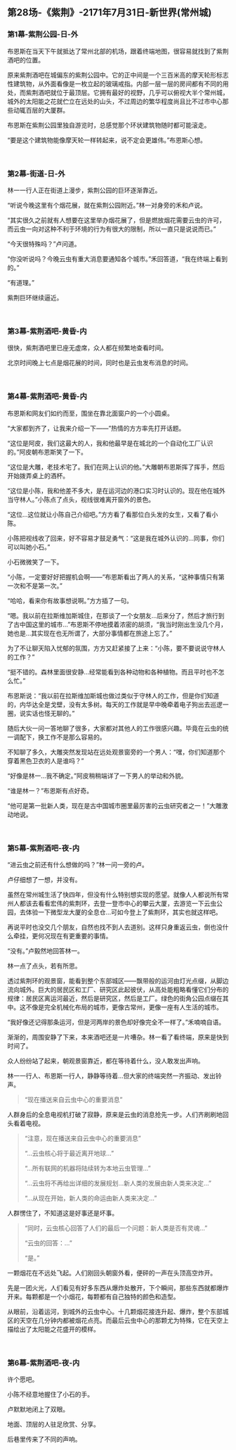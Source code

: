 ## 第28场-《紫荆》-2171年7月31日-新世界(常州城)

### 第1幕-紫荆公园-日-外

布恩斯在当天下午就抵达了常州北部的机场，跟着终端地图，很容易就找到了紫荆酒吧的位置。

原来紫荆酒吧在城偏东的紫荆公园中。它的正中间是一个三百米高的摩天轮形标志性建筑物，从外面看像是一枚立起的玻璃戒指。内部一层一层的房间都有不同的用处，而紫荆酒吧就位于最顶层。它拥有最好的视野，几乎可以俯视大半个常州城，城外的太阳能之花就伫立在远处的山头，不过周边的繁华程度尚且比不过市中心那些动辄百层的大厦群。

布恩斯在紫荆公园里独自游览时，总感觉那个环状建筑物随时都可能滚走。

“要是这个建筑物能像摩天轮一样转起来，说不定会更雄伟。”布恩斯心想。

<br>

### 第2幕-街道-日-外

林一一行人正在街道上漫步，紫荆公园的巨环逐渐靠近。

“听说今晚这里有个烟花展，就在紫荆公园附近。”林一对身旁的禾和卢说。

“其实很久之前就有人想要在这里举办烟花展了，但是燃放烟花需要云虫的许可，而云虫一向对这种不利于环境的行为有很大的限制，所以一直只是说说而已。”

“今天很特殊吗？”卢问道。

“你没听说吗？今晚云虫有重大消息要通知各个城市。”禾回答道，“我在终端上看到的。”

“有道理。”

紫荆巨环继续逼近。

<br>

### 第3幕-紫荆酒吧-黄昏-内

很快，紫荆酒吧里已座无虚席，众人都在频繁地查看时间。

北京时间晚上七点是烟花展的时间，同时也是云虫发布消息的时间。

<br>

### 第4幕-紫荆酒吧-黄昏-内

布恩斯和网友们如约而至，围坐在靠北面窗户的一个小圆桌。

“大家都到齐了，让我来介绍一下——”热情的方方率先打开话题。

“这位是阿皮，我们这最大的人，我和他最早是在城北的一个自动化工厂认识的。”阿皮朝布恩斯笑了一下。

“这位是大雕，老技术宅了。我们在网上认识的他。”大雕朝布恩斯挥了挥手，然后开始拨弄桌上的酒杯。

“这位是小陈，我和他差不多大，是在运河边的港口实习时认识的。现在他在城外当守林人。”小陈点了点头，视线很难离开窗外的景色。

“这位…这位就让小陈自己介绍吧。”方方看了看那位白头发的女生，又看了看小陈。

小陈把视线收了回来，好不容易才鼓足勇气：“这是我在城外认识的…同事，你们可以叫她小石。”

小石微微笑了一下。

“小陈，一定要好好把握机会啊——”布恩斯看出了两人的关系，“这种事情只有第一次和不是第一次。”

“哈哈，看来你有故事想说啊。”方方插了一句。

“嗯。我以前在拉斯维加斯城住，在那谈了一个女朋友…后来分了，然后才旅行到了古中国这里的城市…”布恩斯不停地摸着浓密的胡须，“我当时刚出生没几个月，她也是…其实现在也无所谓了，大部分事情都在旅途上忘了。”

为了不让聊天陷入忧郁的氛围，方方又赶紧接了上来：“小陈，要不要说说守林人的工作？”

“挺不错的。森林里面很安静…经常能看到各种动物和各种植物。而且平时也不怎么忙。”

布恩斯说：“我以前在拉斯维加斯城也做过类似于守林人的工作，但是你们知道的，内华达全是戈壁，没有太多树。每天的工作就是早中晚牵着电子狗出去巡逻一圈，说实话也怪无聊的。”

随后大伙一问一答地聊了很多，大家都对其他人的工作很感兴趣。毕竟在云虫的统一调配下，换工作不是那么容易的。

不知聊了多久，大雕突然发现站在远处观景窗旁的一个男人：“嘿，你们知道那个穿着黑色卫衣的人是谁吗？”

“好像是林一…我不确定。”阿皮稍稍端详了一下男人的举动和外貌。

“谁是林一？”布恩斯有点好奇。

“他可是第一批新人类，现在是古中国城市圈里最厉害的云虫研究者之一！”大雕激动地说。

<br>

### 第5幕-紫荆酒吧-夜-内

“进云虫之前还有什么想做的吗？”林一问一旁的卢。

卢仔细想了一想，并没有。

虽然在常州城生活了快四年，但没有什么特别想实现的愿望。就像人人都说所有常州人都该去看看宏伟的紫荆环，去登一登市中心的攀云大厦，去游览一下云虫公园，去体验一下微型龙大厦的全息仓…可如今登上了紫荆环，其实也就这样吧。

再说平时也没交几个朋友，自然也找不到人去道别。这样只身重返云虫，倒也没什么牵挂，更何况现在有更重要的事情。

“没有。”卢毅然地回答林一。

林一点了点头，若有所思。

透过紫荆环的观景窗，能看到整个东部城区——飘带般的运河由灯光点缀，从脚边流向城外。巨大的居民区和工厂、研究区此起彼伏，从高处能粗略看懂它们分布的规律：居民区离运河最近，然后是研究区，然后是工厂。绿色的街角公园点缀在其中。这不像是完全机械化布局的城市，更像古常州，更像一座有人生活的城市。

“我好像还记得那条运河，但是河两岸的景色却好像完全不一样了。”禾喃喃自语。

渐渐的，周围安静了下来，本来酒吧还是一片嘈杂。林一看了看终端，原来是快到时间了。

众人纷纷站了起来，朝观景窗靠近，都在等待着什么，没人敢发出声响。

林一一行人、布恩斯一行人，静静等待着…但大家的终端突然一齐振动、发出铃声。

> “现在播送来自云虫中心的重要消息”

人群身后的全息电视机打破了寂静，原来是云虫的消息抢先一步。人们齐刷刷地回头看着电视。

> “注意，现在播送来自云虫中心的重要消息”
>
> “…云虫核心将于最近离开地球…”
>
> “…所有联网的机器将陆续转为本地云虫管理…”
>
> “…云虫将不再给出详细的发展规划…新人类的发展由新人类来决定…”
>
> “…从现在开始，新人类的命运由新人类来决定…”

人群愣住了，不知道这是好事还是坏事。

> “同时，云虫核心回答了人们的最后一个问题：新人类是否有灵魂…”
>
> “云虫的回答：…”
>
> “是。”

一颗烟花在不远处飞起。人们刚回头朝窗外看，便砰的一声在头顶高空炸开。

先是一团火光，人们看见有好多东西从爆炸处散开，下个瞬间，那些东西就都爆炸开来。每颗都是一个小烟花，每颗都有自己独特的颜色和造型。

从眼前，沿着运河，到城外的云虫中心。十几颗烟花接连升起、爆炸，整个东部城区的天空在几分钟内都被烟花点亮。而最后云虫中心的那颗尤为特殊，它在天空上描绘出了太阳能之花盛开的模样。

<br>

### 第6幕-紫荆酒吧-夜-内

许个愿吧。

小陈不经意地握住了小石的手。

卢默默地闭上了双眼。

地面、顶层的人驻足欣赏、分享。

后巷里传来了不同的声响。
